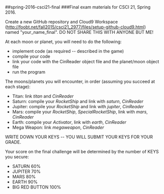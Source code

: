 ##spring-2016-csci21-final
###Final exam materials for CSCI 21, Spring 2016.

Create a new GitHub repository and Cloud9 Workspace (http://foobt.net/fall2015/csci21_2977/files/setup-github-cloud9.html) named "your_name_final".  DO NOT SHARE THIS WITH ANYONE BUT ME!

At each moon or planet, you will need to do the following:

- implement code (as required -- described in the game)
- compile your code
- link your code with the CinReader object file and the planet/moon object file
- run the program

The moons/planets you will encounter, in order (assuming you succeed at each stage):

- Titan: link *titan* and *CinReader*
- Saturn: compile your *RocketShip* and link with *saturn*, *CinReader*
- Jupiter: compile your *RocketShip* and link with *jupiter*, *CinReader*
- Mars: compile your *RocketShip*, *SpecialRocketShip*, link with *mars*, *CinReader*
- Earth: compile your *Activator*, link with *earth*, *CinReader*
- Mega Weapon: link *megaweapon*, *CinReader*

WRITE DOWN YOUR KEYS -- YOU WILL SUBMIT YOUR KEYS FOR YOUR GRADE.

Your score on the final challenge will be determined by the number of KEYS you secure:
* SATURN 60%
* JUPITER 70%
* MARS 80%
* EARTH 90%
* BIG RED BUTTON 100%

